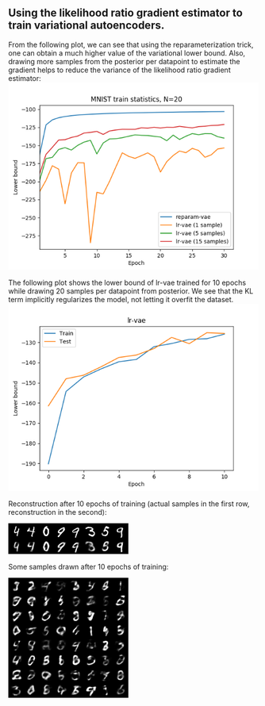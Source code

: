 ## Using the likelihood ratio gradient estimator to train variational autoencoders.

From the following plot, we can see that using the reparameterization trick, one can obtain a much higher value of the variational lower bound. Also, drawing more samples from the posterior per datapoint to estimate the gradient helps to reduce the variance of the likelihood ratio gradient estimator:
![](figures/lowerbound-comparison.png)

The following plot shows the lower bound of lr-vae trained for 10 epochs while drawing 20 samples per datapoint from posterior. We see that the KL term implicitly regularizes the model, not letting it overfit the dataset.
![](figures/lrvae-lowerbound.png)

Reconstruction after 10 epochs of training (actual samples in the first row, reconstruction in the second):

![](figures/reconstruction_10.png)

Some samples drawn after 10 epochs of training:

![](figures/sample_10.png)



